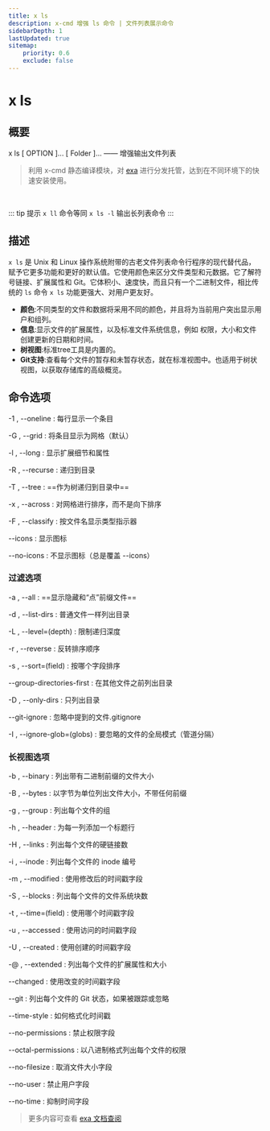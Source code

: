 ```yaml
---
title: x ls
description: x-cmd 增强 ls 命令 | 文件列表展示命令
sidebarDepth: 1
lastUpdated: true
sitemap:
    priority: 0.6
    exclude: false
---
```


# x ls

<Terminal :termIndex="0"/>

## 概要
<p class="x-desc">x ls [ OPTION ]... [ Folder ]...  ——  增强输出文件列表</p>

> 利用 x-cmd 静态编译模块，对 [exa](https://github.com/ogham/exa) 进行分发托管，达到在不同环境下的快速安装使用。

<br>

::: tip 提示
`x ll` 命令等同 `x ls -l` 输出长列表命令
:::

## 描述

`x ls` 是 Unix 和 Linux 操作系统附带的古老文件列表命令行程序的现代替代品，赋予它更多功能和更好的默认值。它使用颜色来区分文件类型和元数据。它了解符号链接、扩展属性和 Git。它体积小、速度快，而且只有一个二进制文件，相比传统的 `ls` 命令 `x ls` 功能更强大、对用户更友好。

- **颜色**:不同类型的文件和数据将采用不同的颜色，并且将为当前用户突出显示用户和组列。
- **信息**:显示文件的扩展属性，以及标准文件系统信息，例如 权限，大小和文件创建更新的日期和时间。
- **树视图**:标准tree工具是内置的。
- **Git支持**:查看每个文件的暂存和未暂存状态，就在标准视图中。也适用于树状视图，以获取存储库的高级概览。

## 命令选项

-1 , --oneline
:   每行显示一个条目

-G , --grid
: 将条目显示为网格（默认）

-l , --long
: 显示扩展细节和属性

-R , --recurse
:  递归到目录

-T , --tree
: ==作为树递归到目录中==

-x , --across
: 对网格进行排序，而不是向下排序

-F , --classify
: 按文件名显示类型指示器

--icons
: 显示图标

--no-icons
: 不显示图标（总是覆盖 --icons）

### 过滤选项

-a , --all
: ==显示隐藏和“点”前缀文件==

-d , --list-dirs
: 普通文件一样列出目录

-L , --level=(depth)
: 限制递归深度

-r , --reverse
: 反转排序顺序

-s , --sort=(field)
: 按哪个字段排序

--group-directories-first
: 在其他文件之前列出目录

-D , --only-dirs
: 只列出目录

--git-ignore
: 忽略中提到的文件.gitignore

-I , --ignore-glob=(globs)
: 要忽略的文件的全局模式（管道分隔）

### 长视图选项

-b , --binary
: 列出带有二进制前缀的文件大小

-B , --bytes
: 以字节为单位列出文件大小，不带任何前缀

-g , --group
: 列出每个文件的组

-h , --header
: 为每一列添加一个标题行

-H , --links
: 列出每个文件的硬链接数

-i , --inode
: 列出每个文件的 inode 编号

-m , --modified
: 使用修改后的时间戳字段

-S , --blocks
: 列出每个文件的文件系统块数

-t , --time=(field)
: 使用哪个时间戳字段

-u , --accessed
: 使用访问的时间戳字段

-U , --created
: 使用创建的时间戳字段

-@ , --extended
: 列出每个文件的扩展属性和大小

--changed
: 使用改变的时间戳字段

--git
: 列出每个文件的 Git 状态，如果被跟踪或忽略

--time-style
: 如何格式化时间戳

--no-permissions
: 禁止权限字段

--octal-permissions
: 以八进制格式列出每个文件的权限

--no-filesize
: 取消文件大小字段

--no-user
: 禁止用户字段

--no-time
: 抑制时间字段


> 更多内容可查看 [exa 文档查阅](https://github.com/ogham/exa)
